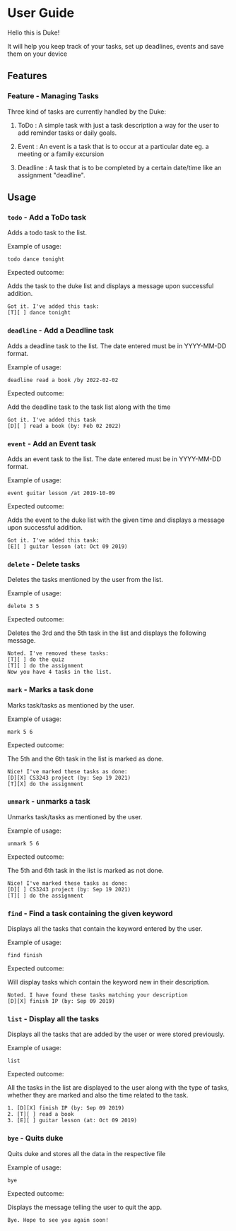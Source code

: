 # User Guide
Hello this is Duke!

It will help you keep track of your tasks, set up deadlines, events and save them on your device

## Features 

### Feature - Managing Tasks

Three kind of tasks are currently handled by the Duke:

1. ToDo : A simple task with just a task description
a way for the user to add reminder tasks or daily goals.

2. Event : An event is a task that is to occur at a particular date eg. a meeting or a family excursion

3. Deadline : A task that is to be completed by a certain date/time like an assignment "deadline".


## Usage

### `todo` - Add a ToDo task

Adds a todo task to the list. 

Example of usage:

`todo dance tonight`

Expected outcome:

Adds the task to the duke list and displays a message upon successful addition.

```
Got it. I've added this task:
[T][ ] dance tonight
```

### `deadline` - Add a Deadline task

Adds a deadline task to the list. The date entered must be in YYYY-MM-DD format.

Example of usage:

`deadline read a book /by 2022-02-02`

Expected outcome:

Add the deadline task to the task list along with the time

```
Got it. I've added this task
[D][ ] read a book (by: Feb 02 2022)
```

### `event` - Add an Event task

Adds an event task to the list. The date entered must be in YYYY-MM-DD format.

Example of usage:

`event guitar lesson /at 2019-10-09`

Expected outcome:

Adds the event to the duke list with the given time 
and displays a message upon successful addition.

```
Got it. I've added this task:
[E][ ] guitar lesson (at: Oct 09 2019)
```

### `delete` - Delete tasks

Deletes the tasks mentioned by the user from the list.

Example of usage:

`delete 3 5`

Expected outcome:

Deletes the 3rd and the 5th task in the list and displays the following message.

```
Noted. I've removed these tasks:
[T][ ] do the quiz
[T][ ] do the assignment
Now you have 4 tasks in the list.
```

### `mark` - Marks a task done

Marks task/tasks as mentioned by the user.

Example of usage:

`mark 5 6`

Expected outcome:

The 5th and the 6th task in the list is marked as done.

```
Nice! I've marked these tasks as done:
[D][X] CS3243 project (by: Sep 19 2021)
[T][X] do the assignment
```

### `unmark` - unmarks a task

Unmarks task/tasks as mentioned by the user.

Example of usage:

`unmark 5 6`

Expected outcome:

The 5th and 6th task in the list is marked as not done.

```
Nice! I've marked these tasks as done:
[D][ ] CS3243 project (by: Sep 19 2021)
[T][ ] do the assignment
```
### `find` - Find a task containing the given keyword

Displays all the tasks that contain the keyword entered by the user.

Example of usage:

`find finish`

Expected outcome:

Will display tasks which contain the keyword new in their description.

```
Noted. I have found these tasks matching your description
[D][X] finish IP (by: Sep 09 2019)
```

### `list` - Display all the tasks

Displays all the tasks that are added by the user or were stored previously.

Example of usage:

`list`

Expected outcome:

All the tasks in the list are displayed to the user along with the type of tasks,
whether they are marked and also the time related to the task.

```
1. [D][X] finish IP (by: Sep 09 2019)
2. [T][ ] read a book
3. [E][ ] guitar lesson (at: Oct 09 2019)
```
### `bye` - Quits duke

Quits duke and stores all the data in the respective file

Example of usage: 

`bye`

Expected outcome:

Displays the message telling the user to quit the app.

```
Bye. Hope to see you again soon!
```
